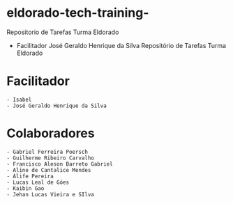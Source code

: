 # eldorado-tech-training-
Repositorio de Tarefas Turma Eldorado
- Facilitador José Geraldo Henrique da Silva
Repositório de Tarefas Turma Eldorado
# Facilitador 
	- Isabel 
	- José Geraldo Henrique da Silva

# Colaboradores
	- Gabriel Ferreira Poersch
	- Guilherme Ribeiro Carvalho
	- Francisco Aleson Barreto Gabriel
    - Aline de Cantalice Mendes
	- Álife Pereira
	- Lucas Leal de Góes
    - Kaibin Gao
    - Jehan Lucas Vieira e SIlva

